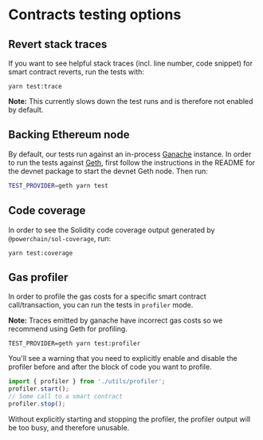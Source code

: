 # Contracts testing options

## Revert stack traces

If you want to see helpful stack traces (incl. line number, code snippet) for smart contract reverts, run the tests with:

```
yarn test:trace
```

**Note:** This currently slows down the test runs and is therefore not enabled by default.

## Backing Ethereum node

By default, our tests run against an in-process [Ganache](https://github.com/trufflesuite/ganache-core) instance. In order to run the tests against [Geth](https://github.com/ethereum/go-ethereum), first follow the instructions in the README for the devnet package to start the devnet Geth node. Then run:

```bash
TEST_PROVIDER=geth yarn test
```

## Code coverage

In order to see the Solidity code coverage output generated by `@powerchain/sol-coverage`, run:

```
yarn test:coverage
```

## Gas profiler

In order to profile the gas costs for a specific smart contract call/transaction, you can run the tests in `profiler` mode.

**Note:** Traces emitted by ganache have incorrect gas costs so we recommend using Geth for profiling.

```
TEST_PROVIDER=geth yarn test:profiler
```

You'll see a warning that you need to explicitly enable and disable the profiler before and after the block of code you want to profile.

```typescript
import { profiler } from './utils/profiler';
profiler.start();
// Some call to a smart contract
profiler.stop();
```

Without explicitly starting and stopping the profiler, the profiler output will be too busy, and therefore unusable.

